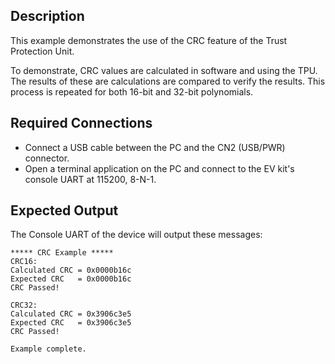 ## Description

This example demonstrates the use of the CRC feature of the Trust Protection Unit. 

To demonstrate, CRC values are calculated in software and using the TPU. The results of these are calculations are compared to verify the results. This process is repeated for both 16-bit and 32-bit polynomials. 

## Required Connections

-   Connect a USB cable between the PC and the CN2 (USB/PWR) connector.
-   Open a terminal application on the PC and connect to the EV kit's console UART at 115200, 8-N-1.

## Expected Output

The Console UART of the device will output these messages:

```
***** CRC Example *****
CRC16:
Calculated CRC = 0x0000b16c
Expected CRC   = 0x0000b16c
CRC Passed!

CRC32:
Calculated CRC = 0x3906c3e5
Expected CRC   = 0x3906c3e5
CRC Passed!

Example complete.
```
